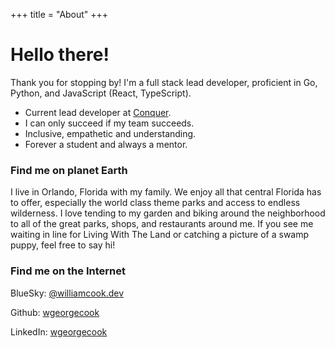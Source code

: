 +++
title = "About"
+++

# Hello there!

Thank you for stopping by! I'm a full stack lead developer, proficient in Go, Python, and JavaScript (React, TypeScript). 
- Current lead developer at [Conquer](conquer.io).
- I can only succeed if my team succeeds. 
- Inclusive, empathetic and understanding.
- Forever a student and always a mentor. 

### Find me on planet Earth
I live in Orlando, Florida with my family. We enjoy all that central Florida has to offer, especially the world class theme parks and access to endless wilderness.
I love tending to my garden and biking around the neighborhood to all of the great parks, shops, and restaurants around me.
If you see me waiting in line for Living With The Land or catching a picture of a swamp puppy, feel free to say hi! 

### Find me on the Internet
BlueSky: [@williamcook.dev](https://bsky.app/profile/williamcook.dev)

Github: [wgeorgecook](https://github.com/wgeorgecook/)

LinkedIn: [wgeorgecook](https://linkedin.com/in/wgeorgecook)